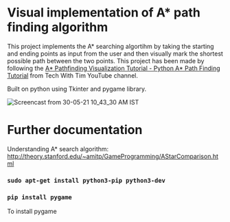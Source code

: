 # Visual implementation of A* path finding algorithm

This project implements the A* searching algortihm by taking the starting and ending points as input from the user and then visually mark the shortest possible
path between the two points. This project has been made by following the [A* Pathfinding Visualization Tutorial - Python A* Path Finding Tutorial](https://www.youtube.com/watch?v=JtiK0DOeI4A&list=PLzMcBGfZo4-kNEPqSOaglnUZz3D2R4OzY&index=3)
from Tech With Tim YouTube channel.

Built on python using Tkinter and pygame library.

![Screencast from 30-05-21 10_43_30 AM IST](https://user-images.githubusercontent.com/55712612/120092999-d02cf700-c134-11eb-937e-6f3794417f8f.gif)




# Further documentation
Understanding A* search algorithm: http://theory.stanford.edu/~amitp/GameProgramming/AStarComparison.html
### `sudo apt-get install python3-pip python3-dev`
### `pip install pygame`
To install pygame
